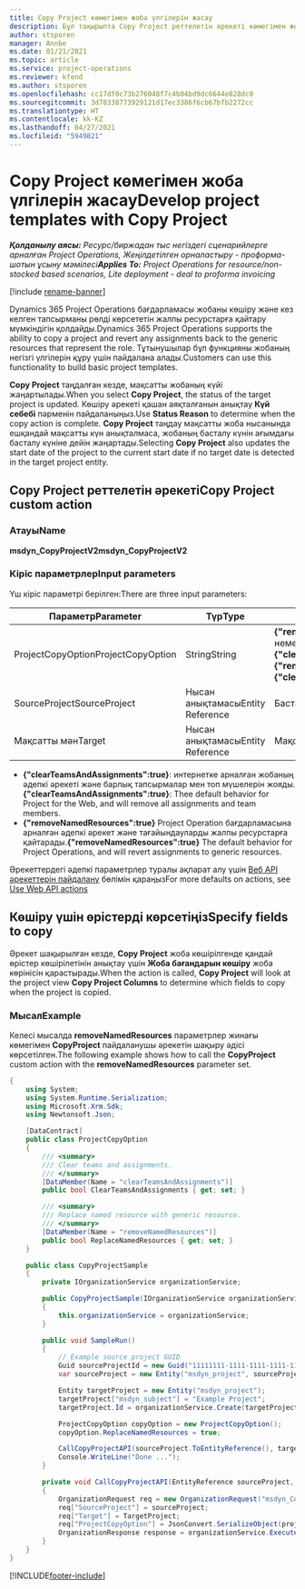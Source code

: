 ```yaml
---
title: Copy Project көмегімен жоба үлгілерін жасау
description: Бұл тақырыпта Copy Project реттелетін әрекеті көмегімен жоба үлгілерін жасау жолы туралы ақпарат берілген.
author: stsporen
manager: Annbe
ms.date: 01/21/2021
ms.topic: article
ms.service: project-operations
ms.reviewer: kfend
ms.author: stsporen
ms.openlocfilehash: cc17df0c73b276048f7c4b04bd9dc6644e828dc0
ms.sourcegitcommit: 3d78338773929121d17ec3386f6cb67bfb2272cc
ms.translationtype: HT
ms.contentlocale: kk-KZ
ms.lasthandoff: 04/27/2021
ms.locfileid: "5949821"
---
```

# <a name="develop-project-templates-with-copy-project"></a><span data-ttu-id="a7ed5-103">Copy Project көмегімен жоба үлгілерін жасау</span><span class="sxs-lookup"><span data-stu-id="a7ed5-103">Develop project templates with Copy Project</span></span>

<span data-ttu-id="a7ed5-104">_**Қолданылу аясы:** Ресурс/биржадан тыс негіздегі сценарийлерге арналған Project Operations, Жеңілдетілген орналастыру - проформа-шотын ұсыну мәмілесі_</span><span class="sxs-lookup"><span data-stu-id="a7ed5-104">_**Applies To:** Project Operations for resource/non-stocked based scenarios, Lite deployment - deal to proforma invoicing_</span></span>

[!include [rename-banner](~/includes/cc-data-platform-banner.md)]

<span data-ttu-id="a7ed5-105">Dynamics 365 Project Operations бағдарламасы жобаны көшіру және кез келген тапсырманы рөлді көрсететін жалпы ресурстарға қайтару мүмкіндігін қолдайды.</span><span class="sxs-lookup"><span data-stu-id="a7ed5-105">Dynamics 365 Project Operations supports the ability to copy a project and revert any assignments back to the generic resources that represent the role.</span></span> <span data-ttu-id="a7ed5-106">Тұтынушылар бұл функцияны жобаның негізгі үлгілерін құру үшін пайдалана алады.</span><span class="sxs-lookup"><span data-stu-id="a7ed5-106">Customers can use this functionality to build basic project templates.</span></span>

<span data-ttu-id="a7ed5-107">**Copy Project** таңдалған кезде, мақсатты жобаның күйі жаңартылады.</span><span class="sxs-lookup"><span data-stu-id="a7ed5-107">When you select **Copy Project**, the status of the target project is updated.</span></span> <span data-ttu-id="a7ed5-108">Көшіру әрекеті қашан аяқталғанын анықтау **Күй себебі** пәрменін пайдаланыңыз.</span><span class="sxs-lookup"><span data-stu-id="a7ed5-108">Use **Status Reason** to determine when the copy action is complete.</span></span> <span data-ttu-id="a7ed5-109">**Copy Project** таңдау мақсатты жоба нысанында ешқандай мақсатты күн анықталмаса, жобаның басталу күнін ағымдағы басталу күніне дейін жаңартады.</span><span class="sxs-lookup"><span data-stu-id="a7ed5-109">Selecting **Copy Project** also updates the start date of the project to the current start date if no target date is detected in the target project entity.</span></span>

## <a name="copy-project-custom-action"></a><span data-ttu-id="a7ed5-110">Copy Project реттелетін әрекеті</span><span class="sxs-lookup"><span data-stu-id="a7ed5-110">Copy Project custom action</span></span> 

### <a name="name"></a><span data-ttu-id="a7ed5-111">Атауы</span><span class="sxs-lookup"><span data-stu-id="a7ed5-111">Name</span></span> 

<span data-ttu-id="a7ed5-112">**msdyn_CopyProjectV2**</span><span class="sxs-lookup"><span data-stu-id="a7ed5-112">**msdyn_CopyProjectV2**</span></span>

### <a name="input-parameters"></a><span data-ttu-id="a7ed5-113">Кіріс параметрлер</span><span class="sxs-lookup"><span data-stu-id="a7ed5-113">Input parameters</span></span>
<span data-ttu-id="a7ed5-114">Үш кіріс параметрі берілген:</span><span class="sxs-lookup"><span data-stu-id="a7ed5-114">There are three input parameters:</span></span>

| <span data-ttu-id="a7ed5-115">Параметр</span><span class="sxs-lookup"><span data-stu-id="a7ed5-115">Parameter</span></span>          | <span data-ttu-id="a7ed5-116">Түр</span><span class="sxs-lookup"><span data-stu-id="a7ed5-116">Type</span></span>   | <span data-ttu-id="a7ed5-117">Мәндер</span><span class="sxs-lookup"><span data-stu-id="a7ed5-117">Values</span></span>                                                   | 
|--------------------|--------|----------------------------------------------------------|
| <span data-ttu-id="a7ed5-118">ProjectCopyOption</span><span class="sxs-lookup"><span data-stu-id="a7ed5-118">ProjectCopyOption</span></span>  | <span data-ttu-id="a7ed5-119">String</span><span class="sxs-lookup"><span data-stu-id="a7ed5-119">String</span></span> | <span data-ttu-id="a7ed5-120">**{"removeNamedResources":true}** немесе **{"clearTeamsAndAssignments":true}**</span><span class="sxs-lookup"><span data-stu-id="a7ed5-120">**{"removeNamedResources":true}** or **{"clearTeamsAndAssignments":true}**</span></span> |
| <span data-ttu-id="a7ed5-121">SourceProject</span><span class="sxs-lookup"><span data-stu-id="a7ed5-121">SourceProject</span></span>      | <span data-ttu-id="a7ed5-122">Нысан анықтамасы</span><span class="sxs-lookup"><span data-stu-id="a7ed5-122">Entity Reference</span></span> | <span data-ttu-id="a7ed5-123">Бастапқы жоба</span><span class="sxs-lookup"><span data-stu-id="a7ed5-123">Source Project</span></span> |
| <span data-ttu-id="a7ed5-124">Мақсатты мән</span><span class="sxs-lookup"><span data-stu-id="a7ed5-124">Target</span></span>             | <span data-ttu-id="a7ed5-125">Нысан анықтамасы</span><span class="sxs-lookup"><span data-stu-id="a7ed5-125">Entity Reference</span></span> | <span data-ttu-id="a7ed5-126">Мақсатты жоба</span><span class="sxs-lookup"><span data-stu-id="a7ed5-126">Target Project</span></span> |


- <span data-ttu-id="a7ed5-127">**{"clearTeamsAndAssignments":true}**: интернетке арналған жобаның әдепкі әрекеті және барлық тапсырмалар мен топ мүшелерін жояды.</span><span class="sxs-lookup"><span data-stu-id="a7ed5-127">**{"clearTeamsAndAssignments":true}**: Thee default behavior for Project for the Web, and will remove all assignments and team members.</span></span>
- <span data-ttu-id="a7ed5-128">**{"removeNamedResources":true}** Project Operation бағдарламасына арналған әдепкі әрекет және тағайындауларды жалпы ресурстарға қайтарады.</span><span class="sxs-lookup"><span data-stu-id="a7ed5-128">**{"removeNamedResources":true}** The default behavior for Project Operations, and will revert assignments to generic resources.</span></span>

<span data-ttu-id="a7ed5-129">Әрекеттердегі әдепкі параметрлер туралы ақпарат алу үшін [Веб API әрекеттерін пайдалану](/powerapps/developer/common-data-service/webapi/use-web-api-actions) бөлімін қараңыз</span><span class="sxs-lookup"><span data-stu-id="a7ed5-129">For more defaults on actions, see [Use Web API actions](/powerapps/developer/common-data-service/webapi/use-web-api-actions)</span></span>

## <a name="specify-fields-to-copy"></a><span data-ttu-id="a7ed5-130">Көшіру үшін өрістерді көрсетіңіз</span><span class="sxs-lookup"><span data-stu-id="a7ed5-130">Specify fields to copy</span></span> 
<span data-ttu-id="a7ed5-131">Әрекет шақырылған кезде, **Copy Project** жоба көшірілгенде қандай өрістер көшірілетінін анықтау үшін **Жоба бағандарын көшіру** жоба көрінісін қарастырады.</span><span class="sxs-lookup"><span data-stu-id="a7ed5-131">When the action is called, **Copy Project** will look at the project view **Copy Project Columns** to determine which fields to copy when the project is copied.</span></span>


### <a name="example"></a><span data-ttu-id="a7ed5-132">Мысал</span><span class="sxs-lookup"><span data-stu-id="a7ed5-132">Example</span></span>
<span data-ttu-id="a7ed5-133">Келеcі мысалда **removeNamedResources** параметрлер жинағы көмегімен **CopyProject** пайдаланушы әрекетін шақыру әдісі көрсетілген.</span><span class="sxs-lookup"><span data-stu-id="a7ed5-133">The following example shows how to call the **CopyProject** custom action with the **removeNamedResources** parameter set.</span></span>
```C#
{
    using System;
    using System.Runtime.Serialization;
    using Microsoft.Xrm.Sdk;
    using Newtonsoft.Json;

    [DataContract]
    public class ProjectCopyOption
    {
        /// <summary>
        /// Clear teams and assignments.
        /// </summary>
        [DataMember(Name = "clearTeamsAndAssignments")]
        public bool ClearTeamsAndAssignments { get; set; }

        /// <summary>
        /// Replace named resource with generic resource.
        /// </summary>
        [DataMember(Name = "removeNamedResources")]
        public bool ReplaceNamedResources { get; set; }
    }

    public class CopyProjectSample
    {
        private IOrganizationService organizationService;

        public CopyProjectSample(IOrganizationService organizationService)
        {
            this.organizationService = organizationService;
        }

        public void SampleRun()
        {
            // Example source project GUID
            Guid sourceProjectId = new Guid("11111111-1111-1111-1111-111111111111");
            var sourceProject = new Entity("msdyn_project", sourceProjectId);

            Entity targetProject = new Entity("msdyn_project");
            targetProject["msdyn_subject"] = "Example Project";
            targetProject.Id = organizationService.Create(targetProject);

            ProjectCopyOption copyOption = new ProjectCopyOption();
            copyOption.ReplaceNamedResources = true;

            CallCopyProjectAPI(sourceProject.ToEntityReference(), targetProject.ToEntityReference(), copyOption);
            Console.WriteLine("Done ...");
        }

        private void CallCopyProjectAPI(EntityReference sourceProject, EntityReference TargetProject, ProjectCopyOption projectCopyOption)
        {
            OrganizationRequest req = new OrganizationRequest("msdyn_CopyProjectV2");
            req["SourceProject"] = sourceProject;
            req["Target"] = TargetProject;
            req["ProjectCopyOption"] = JsonConvert.SerializeObject(projectCopyOption);
            OrganizationResponse response = organizationService.Execute(req);
        }
    }
}
```


[!INCLUDE[footer-include](../includes/footer-banner.md)]